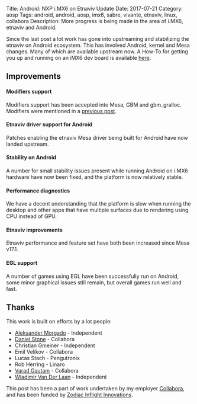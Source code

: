 Title: Android: NXP i.MX6 on Etnaviv Update
Date: 2017-07-21
Category: aosp
Tags: android, android, aosp, imx6, sabre, vivante, etnaviv, linux, collabora
Description: More progress is being made in the area of i.MX6, etnaviv and Android.

Since the last post a lot work has gone into upstreaming and stabilizing the
etnaviv on Android ecosystem. This has involved Android, kernel and Mesa
changes. Many of which are available upstream now. A How-To for getting you
up and running on an iMX6 dev board is available [here](../android-getting-up-and-running-on-the-imx6.html).


## Improvements

#### Modifiers support 
Modifiers support has been accepted into Mesa, GBM and gbm_gralloc.
Modifiers were mentioned in a [previous post](../android-nxp-imx6-buffer-modifier-support.html).


#### Etnaviv driver support for Android
Patches enabling the etnaviv Mesa driver being built for Android have now
landed upstream.

#### Stability on Android
A number for small stability issues present while running Android on i.MX6
hardware have now been fixed, and the platform is now relatively stable.

#### Performance diagnostics
We have a decent understanding that the platform is slow when running the desktop and other apps that have multiple surfaces due to rendering using CPU instead of GPU.
 
#### Etnaviv improvements
Etnaviv performance and feature set have both been increased since Mesa v17.1.


#### EGL support
A number of games using EGL have been successfully run on Android, some
minor graphical issues still remain, but overall games run well and fast.

## Thanks

This work is built on efforts by a lot people:

  * [Aleksander Morgado](https://aleksander.es/) - Independent
  * [Daniel Stone](https://fooishbar.org/) - Collabora
  * Christian Gmeiner - Independent
  * Emil Velikov - Collabora
  * Lucas Stach - Pengutronix
  * Rob Herring - Linaro
  * [Varad Gautam](https://varadgautam.wordpress.com/) - Collabora
  * [Wladimir Van Der Laan](https://laanwj.github.io/) - Independent

This post has been a part of work undertaken by my employer [Collabora](http://www.collabora.com),
and has been funded by [Zodiac Inflight Innovations](http://zii.aero).
